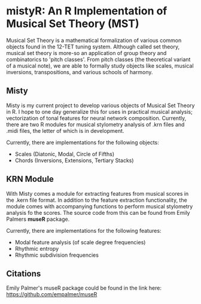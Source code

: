 
# mistyR: An R Implementation of Musical Set Theory (MST)

Musical Set Theory is a mathematical formalization of various common objects found in the 12-TET tuning system. Although called set theory, musical set theory is more-so an application of group theory and combinatorics to 'pitch classes'. 
From pitch classes (the theoretical variant of a musical note), we are able to formally study objects like scales, musical inversions, transpositions, and various schools of harmony. 

## Misty

Misty is my current project to develop various objects of Musical Set Theory in R. I hope to one day generalize this for uses in practical musical analysis; vectorization of tonal features for neural network composition. Currently, there are two R modules for musical stylometry analysis of .krn files and .midi files, the letter of which is in development.

Currently, there are implementations for the following objects:
- Scales (Diatonic, Modal, Circle of Fifths)
- Chords (Inversions, Extensions, Tertiary Stacks)

## KRN Module

With Misty comes a module for extracting features from musical scores in the .kern file format. In addition to the feature extraction functionality, the module comes with accompanying functions to perform musical stylometry analysis fo the scores. The source code from this can be found from Emily Palmers **museR** package. 

Currently, there are implementations for the following features:
- Modal feature analysis (of scale degree frequencies)
- Rhythmic entropy
- Rhythmic subdivision frequencies

## Citations

Emily Palmer's museR package could be found in the link here: https://github.com/empalmer/museR
